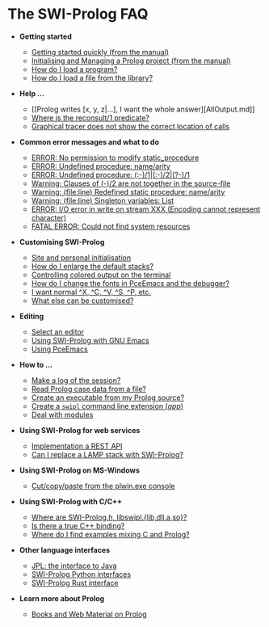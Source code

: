 # The SWI-Prolog FAQ

  - __Getting started__
    - [Getting started quickly (from the manual)](</pldoc/man?section=quickstart>)
    - [Initialising and Managing a Prolog project (from the manual)](</pldoc/man?section=IDE>)
    - [How do I load a program?](LoadProgram.md)
    - [How do I load a file from the library?](LoadLibrary.md)

  - __Help ...__
    - [[Prolog writes [x, y, z|...], I want the whole answer][AllOutput.md]]
    - [Where is the reconsult/1 predicate?](reconsult.md)
    - [Graphical tracer does not show the correct location of calls](GTraceWrongLocation.md)

  - __Common error messages and what to do__
    - [ERROR: No permission to modify static_procedure](DynamicCode.md)
    - [ERROR: Undefined procedure: name/arity](UndefinedCode.md)
    - [ERROR: Undefined procedure: (:-)/1|(:-)/2|(?-)/1](ToplevelMode.md)
    - [Warning: Clauses of (-)/2 are not together in the source-file](MinusInHead.md)
    - [Warning: (file:line) Redefined static procedure: name/arity](Multifile.md)
    - [Warning: (file:line) Singleton variables: List](SingletonVar.md)
    - [ERROR: I/O error in write on stream XXX (Encoding cannot represent character)](CharEncoding.md)
    - [FATAL ERROR: Could not find system resources](FindResources.md)

  - __Customising SWI-Prolog__
    - [Site and personal initialisation](PlInitialisation.md)
    - [How do I enlarge the default stacks?](StackSizes.md)
    - [Controlling colored output on the terminal](ColorConsole.md)
    - [How do I change the fonts in PceEmacs and the debugger?](PceFonts.md)
    - [I want normal ^X, ^C, ^V, ^S, ^P, etc.](WindowsAccelerators.md)
    - [What else can be customised?](Customise.md)

  - __Editing__
    - [Select an editor](BindEditor.md)
    - [Using SWI-Prolog with GNU Emacs](GnuEmacs.md)
    - [Using PceEmacs](PceEmacs.md)

  - __How to ...__
    - [Make a log of the session?](MakeLog.md)
    - [Read Prolog case data from a file?](ReadDynamicFromFile.md)
    - [Create an executable from my Prolog source?](MakeExecutable.md)
    - [Create a `swipl` command line extension (_app_)](App.md)
    - [Deal with modules](Modules.md)

  - __Using SWI-Prolog for web services__
    - [Implementation a REST API](REST.md)
    - [Can I replace a LAMP stack with SWI-Prolog?](PrologLAMP.md)

  - __Using SWI-Prolog on MS-Windows__
    - [Cut/copy/paste from the plwin.exe console](WinCopy.md)

  - __Using SWI-Prolog with C/C++__
    - [Where are SWI-Prolog.h, libswipl.{lib,dll,a,so}?](LibAndInclude.md)
    - [Is there a true C++ binding?](CppBinding.md)
    - [Where do I find examples mixing C and Prolog?](CExamples.md)

  - __Other language interfaces__
    - [JPL: the interface to Java](Java.md)
    - [SWI-Prolog Python interfaces](Python.md)
    - [SWI-Prolog Rust interface](https://github.com/terminusdb-labs/swipl-rs)

  - __Learn more about Prolog__
    - [Books and Web Material on Prolog](PrologReading.md)
